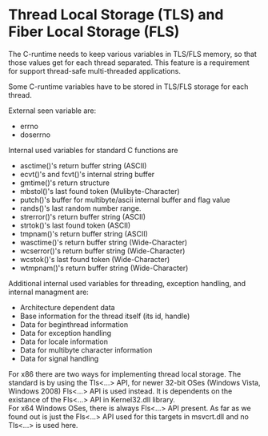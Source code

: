 # Thread Local Storage (TLS) and Fiber Local Storage (FLS)

The C-runtime needs to keep various variables in TLS/FLS memory, so that
those values get for each thread separated. This feature is a
requirement for support thread-safe multi-threaded applications.

Some C-runtime variables have to be stored in TLS/FLS storage for each
thread.

External seen variable are:

-   errno
-   doserrno

Internal used variables for standard C functions are

-   asctime()'s return buffer string (ASCII)
-   ecvt()'s and fcvt()'s internal string buffer
-   gmtime()'s return structure
-   mbstol()'s last found token (Mulibyte-Character)
-   putch()'s buffer for multibyte/ascii internal buffer and flag value
-   rands()'s last random number range.
-   strerror()'s return buffer string (ASCII)
-   strtok()'s last found token (ASCII)
-   tmpnam()'s return buffer string (ASCII)
-   wasctime()'s return buffer string (Wide-Character)
-   wcserror()'s return buffer string (Wide-Character)
-   wcstok()'s last found token (Wide-Character)
-   wtmpnam()'s return buffer string (Wide-Character)

Additional internal used variables for threading, exception handling,
and internal managment are:

-   Architecture dependent data
-   Base information for the thread itself (its id, handle)
-   Data for beginthread information
-   Data for exception handling
-   Data for locale information
-   Data for multibyte character information
-   Data for signal handling

For x86 there are two ways for implementing thread local storage. The
standard is by using the Tls&lt;...&gt; API, for newer 32-bit OSes
(Windows Vista, Windows 2008) Fls&lt;...&gt; API is used instead. It is
dependents on the existance of the Fls&lt;...&gt; API in Kernel32.dll
library.  
For x64 Windows OSes, there is always Fls&lt;...&gt; API present. As far
as we found out is just the Fls&lt;...&gt; API used for this targets in
msvcrt.dll and no Tls&lt;...&gt; is used here.